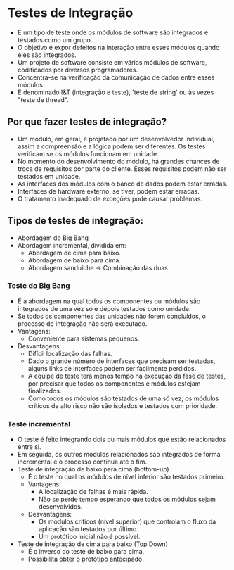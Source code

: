 # Testes de Integração
- É um tipo de teste onde os módulos de software são integrados e testados como um grupo.
- O objetivo é expor defeitos na interação entre esses módulos quando eles são integrados.
- Um projeto de software consiste em vários módulos de software, codificados por diversos programadores.
- Concentra-se na verificação da comunicação de dados entre esses módulos.
- É denominado I&T (integração e teste), 'teste de string' ou às vezes "teste de thread".

## Por que fazer testes de integração?
- Um módulo, em geral, é projetado por um desenvolvedor individual, assim a compreensão e a lógica podem ser diferentes. Os testes verificam se os módulos funcionam em unidade.
- No momento do desenvolvimento do módulo, há grandes chances de troca de requisitos por parte do cliente. Esses requisitos podem não ser testados em unidade.
- As interfaces dos módulos com o banco de dados podem estar erradas.
- Interfaces de hardware externo, se tiver, podem estar erradas.
- O tratamento inadequado de exceções pode causar problemas.

## Tipos de testes de integração:
- Abordagem do Big Bang
- Abordagem incremental, dividida em:
  - Abordagem de cima para baixo.
  - Abordagem de baixo para cima.
  - Abordagem sanduíche -> Combinação das duas.

### Teste do Big Bang
- É a abordagem na qual todos os componentes ou módulos são integrados de uma vez só e depois testados como unidade.
- Se todos os componentes das unidades não forem concluídos, o processo de integração não será executado.
- Vantagens:
  - Conveniente para sistemas pequenos.
- Desvantagens:
  - Difícil localização das falhas.
  - Dado o grande número de interfaces que precisam ser testadas, alguns links de interfaces podem ser facilmente perdidos.
  - A equipe de teste terá menos tempo na execução da fase de testes, por precisar que todos os componentes e módulos estejam finalizados.
  - Como todos os módulos são testados de uma só vez, os módulos críticos de alto risco não são isolados e testados com prioridade.

### Teste incremental
- O teste é feito integrando dois ou mais módulos que estão relacionados entre si.
- Em seguida, os outros módulos relacionados são integrados de forma incremental e o processo continua até o fim.
- Teste de integração de baixo para cima (bottom-up)
  - É o teste no qual os módulos de nível inferior são testados primeiro.
  - Vantagens:
    - A localização de falhas é mais rápida.
    - Não se perde tempo esperando que todos os módulos sejam desenvolvidos.
  - Desvantagens:
    - Os módulos críticos (nível superior) que controlam o fluxo da aplicação são testados por último.
    - Um protótipo inicial não é possível.
- Teste de integração de cima para baixo (Top Down)
  - É o inverso do teste de baixo para cima.
  - Possibilita obter o protótipo antecipado.
